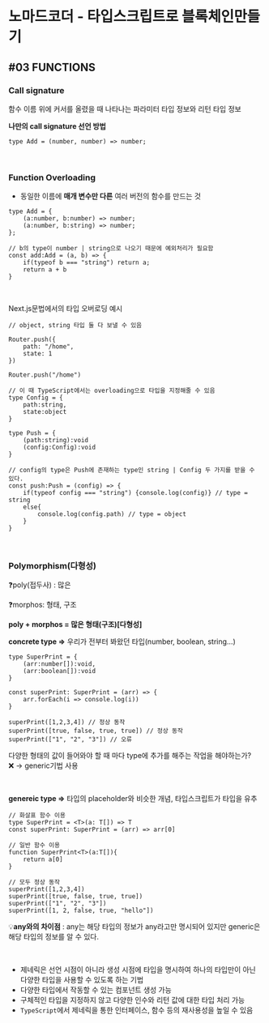# 노마드코더 - 타입스크립트로 블록체인만들기

## #03 FUNCTIONS

### Call signature

함수 이름 위에 커서를 올렸을 때 나타나는 파라미터 타입 정보와 리턴 타입 정보

**나만의 call signature 선언 방법**

```tsx
type Add = (number, number) => number;
```

<br>

### Function Overloading

- 동일한 이름에 **매개 변수만 다른** 여러 버전의 함수를 만드는 것

```tsx
type Add = {
	(a:number, b:number) => number;
	(a:number, b:string) => number;
};

// b의 type이 number | string으로 나오기 때문에 예외처리가 필요함
const add:Add = (a, b) => {
	if(typeof b === "string") return a;
	return a + b
}
```

<br>

Next.js문법에서의 타입 오버로딩 예시

```tsx
// object, string 타입 둘 다 보낼 수 있음

Router.push({
	path: "/home",
	state: 1
})

Router.push("/home")

// 이 때 TypeScript에서는 overloading으로 타입을 지정해줄 수 있음
type Config = {
	path:string,
	state:object
}

type Push = {
	(path:string):void
	(config:Config):void
}

// config의 type은 Push에 존재하는 type인 string | Config 두 가지를 받을 수 있다.
const push:Push = (config) => {
	if(typeof config === "string") {console.log(config)} // type = string
	else{
		console.log(config.path) // type = object
	}
}
```

<br>

### Polymorphism(다형성)

❓poly(접두사) : 많은

❓morphos: 형태, 구조

**poly + morphos = 많은 형태(구조)[다형성]**

**concrete type ⇒** 우리가 전부터 봐왔던 타입(number, boolean, string…)

```tsx
type SuperPrint = {
	(arr:number[]):void,
	(arr:boolean[]):void
}

const superPrint: SuperPrint = (arr) => {
	arr.forEach(i => console.log(i))
}

superPrint([1,2,3,4]) // 정상 동작
superPrint([true, false, true, true]) // 정상 동작
superPrint(["1", "2", "3"]) // 오류
```

다양한 형태의 값이 들어와야 할 때 마다 type에 추가를 해주는 작업을 해야하는가? ❌ → generic기법 사용

<br>

**genereic type ⇒** 타입의 placeholder와 비슷한 개념, 타입스크립트가 타입을 유추

```tsx
// 화살표 함수 이용
type SuperPrint = <T>(a: T[]) => T
const superPrint: SuperPrint = (arr) => arr[0]

// 일반 함수 이용
function SuperPrint<T>(a:T[]){
	return a[0]
}

// 모두 정상 동작
superPrint([1,2,3,4])
superPrint([true, false, true, true])
superPrint(["1", "2", "3"])
superPrint([1, 2, false, true, "hello"])
```

💡**any와의 차이점** : any는 해당 타입의 정보가 any라고만 명시되어 있지만 generic은 해당 타입의 정보를 알 수 있다.

<br>

- 제네릭은 선언 시점이 아니라 생성 시점에 타입을 명시하여 하나의 타입만이 아닌 다양한 타입을 사용할 수 있도록 하는 기법
- 다양한 타입에서 작동할 수 있는 컴포넌트 생성 가능
- 구체적인 타입을 지정하지 않고 다양한 인수와 리턴 값에 대한 타입 처리 가능
- `TypeScript`에서 제네릭을 통한 인터페이스, 함수 등의 재사용성을 높일 수 있음
